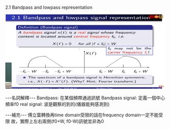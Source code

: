 2.1 Bandpass and lowpass representation

![image](https://github.com/IamCalories/chenDC-notes/blob/master/docs/chapter2/res/2-1.png)


---名詞解釋---
Bandpass: 在某個頻帶通過訊號
Bandpass signal: 定義一個中心頻率f0
real signal: 波是觀察的到的(儀器能夠感測到)

---補充---
傅立葉轉換再time domain受限的話在frequency domain一定不能受限
故，實際上左右兩側(f0+W, f0-W)訊號並非為0
